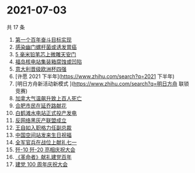 # 2021-07-03

共 17 条

<!-- BEGIN -->
<!-- 最后更新时间 Sat Jul 03 2021 23:05:43 GMT+0800 (China Standard Time) -->

1. [第一个百年奋斗目标实现](https://www.zhihu.com/search?q=百年奋斗目标)
2. [感染幽门螺杆菌或诱发胃癌](https://www.zhihu.com/search?q=幽门螺杆菌)
3. [5 毫米铅笔芯上微雕天安门](https://www.zhihu.com/search?q=微雕天安门)
4. [福岛核电站集装箱腐蚀或凹陷](https://www.zhihu.com/search?q=福岛核电站)
5. [意大利晋级欧洲杯四强](https://www.zhihu.com/search?q=意大利队)
6. [许愿 2021 下半年](https://www.zhihu.com/search?q=2021 下半年)
7. [明日方舟新活动新模式 ](https://www.zhihu.com/search?q=明日方舟 联锁竞赛)
8. [加拿大气温飙升致上百人死亡](https://www.zhihu.com/search?q=加拿大气温飙升)
9. [合肥市民在延乔路献花](https://www.zhihu.com/search?q=合肥延乔路)
10. [白鹤滩水电站正式投产发电](https://www.zhihu.com/search?q=白鹤滩水电站)
11. [反网络黑灰产联盟成立](https://www.zhihu.com/search?q=TapTap)
12. [王自如入职格力任副总裁](https://www.zhihu.com/search?q=王自如)
13. [中国空间站发来生日祝福](https://www.zhihu.com/search?q=空间站)
14. [全军官兵在战位上献礼七一](https://www.zhihu.com/search?q=部队官兵)
15. [歼-10 歼-20 亮相庆祝大会](https://www.zhihu.com/search?q=歼20)
16. [《革命者》献礼建党百年](https://www.zhihu.com/search?q=革命者)
17. [建党 100 周年庆祝大会](https://www.zhihu.com/search?q=庆祝大会)

<!-- END -->
